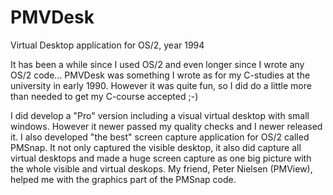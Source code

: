 # PMVDesk
Virtual Desktop application for OS/2, year 1994

It has been a while since I used OS/2 and even longer since I wrote any OS/2 code...
PMVDesk was something I wrote as for my C-studies at the university in early 1990. However it was quite fun, so I did do a little more than needed to get my C-course accepted ;-)

I did develop a "Pro" version including a visual virtual desktop with small windows. However it newer passed my quality checks and I newer released it.
I also developed "the best" screen capture application for OS/2 called PMSnap. It not only captured the visible desktop, it also did capture all virtual desktops and made a huge screen capture as one big picture with the whole visible and virtual deskops. My friend, Peter Nielsen (PMView), helped me with the graphics part of the PMSnap code.
